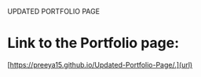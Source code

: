 UPDATED PORTFOLIO PAGE

# Link to the Portfolio page:  
[https://preeya15.github.io/Updated-Portfolio-Page/.](url)



